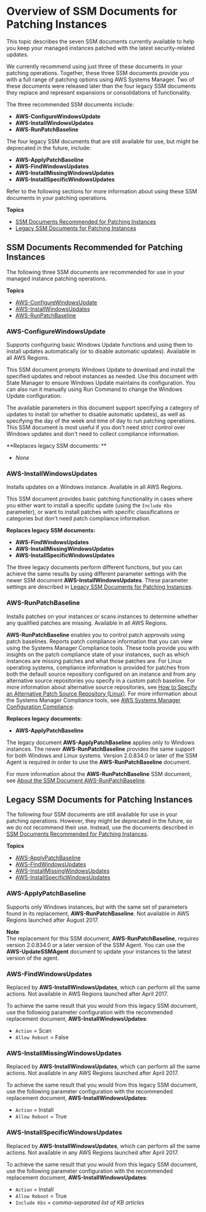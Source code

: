 # Overview of SSM Documents for Patching Instances<a name="patch-manager-ssm-documents"></a>

This topic describes the seven SSM documents currently available to help you keep your managed instances patched with the latest security\-related updates\. 

We currently recommend using just three of these documents in your patching operations\. Together, these three SSM documents provide you with a full range of patching options using AWS Systems Manager\. Two of these documents were released later than the four legacy SSM documents they replace and represent expansions or consolidations of functionality\.

The three recommended SSM documents include:
+ **AWS\-ConfigureWindowsUpdate**
+ **AWS\-InstallWindowsUpdates**
+ **AWS\-RunPatchBaseline**

The four legacy SSM documents that are still available for use, but might be deprecated in the future, include:
+ **AWS\-ApplyPatchBaseline**
+ **AWS\-FindWindowsUpdates**
+ **AWS\-InstallMissingWindowsUpdates**
+ **AWS\-InstallSpecificWindowsUpdates**

Refer to the following sections for more information about using these SSM documents in your patching operations\.

**Topics**
+ [SSM Documents Recommended for Patching Instances](#patch-manager-ssm-documents-recommended)
+ [Legacy SSM Documents for Patching Instances](#patch-manager-ssm-documents-legacy)

## SSM Documents Recommended for Patching Instances<a name="patch-manager-ssm-documents-recommended"></a>

The following three SSM documents are recommended for use in your managed instance patching operations\.

**Topics**
+ [AWS\-ConfigureWindowsUpdate](#patch-manager-ssm-documents-recommended-AWS-ConfigureWindowsUpdate)
+ [AWS\-InstallWindowsUpdates](#patch-manager-ssm-documents-recommended-AWS-InstallWindowsUpdates)
+ [AWS\-RunPatchBaseline](#patch-manager-ssm-documents-recommended-AWS-RunPatchBaseline)

### AWS\-ConfigureWindowsUpdate<a name="patch-manager-ssm-documents-recommended-AWS-ConfigureWindowsUpdate"></a>

Supports configuring basic Windows Update functions and using them to install updates automatically \(or to disable automatic updates\)\. Available in all AWS Regions\.

This SSM document prompts Windows Update to download and install the specified updates and reboot instances as needed\. Use this document with State Manager to ensure Windows Update maintains its configuration\. You can also run it manually using Run Command to change the Windows Update configuration\. 

The available parameters in this document support specifying a category of updates to install \(or whether to disable automatic updates\), as well as specifying the day of the week and time of day to run patching operations\. This SSM document is most useful if you don't need strict control over Windows updates and don't need to collect compliance information\. 

**Replaces legacy SSM documents: **
+ *None*

### AWS\-InstallWindowsUpdates<a name="patch-manager-ssm-documents-recommended-AWS-InstallWindowsUpdates"></a>

Installs updates on a Windows instance\. Available in all AWS Regions\.

This SSM document provides basic patching functionality in cases where you either want to install a specific update \(using the `Include Kbs` parameter\), or want to install patches with specific classifications or categories but don't need patch compliance information\. 

**Replaces legacy SSM documents:**
+ **AWS\-FindWindowsUpdates**
+ **AWS\-InstallMissingWindowsUpdates**
+ **AWS\-InstallSpecificWindowsUpdates**

The three legacy documents perform different functions, but you can achieve the same results by using different parameter settings with the newer SSM document **AWS\-InstallWindowsUpdates**\. These parameter settings are described in [Legacy SSM Documents for Patching Instances](#patch-manager-ssm-documents-legacy)\.

### AWS\-RunPatchBaseline<a name="patch-manager-ssm-documents-recommended-AWS-RunPatchBaseline"></a>

Installs patches on your instances or scans instances to determine whether any qualified patches are missing\. Available in all AWS Regions\.

**AWS\-RunPatchBaseline** enables you to control patch approvals using patch baselines\. Reports patch compliance information that you can view using the Systems Manager Compliance tools\. These tools provide you with insights on the patch compliance state of your instances, such as which instances are missing patches and what those patches are\. For Linux operating systems, compliance information is provided for patches from both the default source repository configured on an instance and from any alternative source repositories you specify in a custom patch baseline\. For more information about alternative source repositories, see [How to Specify an Alternative Patch Source Repository \(Linux\)](patch-manager-how-it-works-alt-source-repository.md)\. For more information about the Systems Manager Compliance tools, see [AWS Systems Manager Configuration Compliance](systems-manager-compliance.md)\.

 **Replaces legacy documents:**
+ **AWS\-ApplyPatchBaseline**

The legacy document **AWS\-ApplyPatchBaseline** applies only to Windows instances\. The newer **AWS\-RunPatchBaseline** provides the same support for both Windows and Linux systems\. Version 2\.0\.834\.0 or later of the SSM Agent is required in order to use the **AWS\-RunPatchBaseline** document\. 

For more information about the **AWS\-RunPatchBaseline** SSM document, see [About the SSM Document AWS\-RunPatchBaseline](patch-manager-about-aws-runpatchbaseline.md)\.

## Legacy SSM Documents for Patching Instances<a name="patch-manager-ssm-documents-legacy"></a>

The following four SSM documents are still available for use in your patching operations\. However, they might be deprecated in the future, so we do not recommend their use\. Instead, use the documents described in [ SSM Documents Recommended for Patching Instances](#patch-manager-ssm-documents-recommended)\.

**Topics**
+ [AWS\-ApplyPatchBaseline](#patch-manager-ssm-documents-legacy-AWS-ApplyPatchBaseline)
+ [AWS\-FindWindowsUpdates](#patch-manager-ssm-documents-legacy-AWS-AWS-FindWindowsUpdates)
+ [AWS\-InstallMissingWindowsUpdates](#patch-manager-ssm-documents-legacy-AWS-InstallMissingWindowsUpdates)
+ [AWS\-InstallSpecificWindowsUpdates](#patch-manager-ssm-documents-legacy-AWS-InstallSpecificWindowsUpdates)

### AWS\-ApplyPatchBaseline<a name="patch-manager-ssm-documents-legacy-AWS-ApplyPatchBaseline"></a>

Supports only Windows instances, but with the same set of parameters found in its replacement, **AWS\-RunPatchBaseline**\. Not available in AWS Regions launched after August 2017\.

**Note**  
The replacement for this SSM document, **AWS\-RunPatchBaseline**, requires version 2\.0\.834\.0 or a later version of the SSM Agent\. You can use the **AWS\-UpdateSSMAgent** document to update your instances to the latest version of the agent\. 

### AWS\-FindWindowsUpdates<a name="patch-manager-ssm-documents-legacy-AWS-AWS-FindWindowsUpdates"></a>

Replaced by **AWS\-InstallWindowsUpdates**, which can perform all the same actions\. Not available in AWS Regions launched after April 2017\.

To achieve the same result that you would from this legacy SSM document, use the following parameter configuration with the recommended replacement document, **AWS\-InstallWindowsUpdates**:
+ `Action` = Scan
+ `Allow Reboot` = False

### AWS\-InstallMissingWindowsUpdates<a name="patch-manager-ssm-documents-legacy-AWS-InstallMissingWindowsUpdates"></a>

Replaced by **AWS\-InstallWindowsUpdates**, which can perform all the same actions\. Not available in any AWS Regions launched after April 2017\.

To achieve the same result that you would from this legacy SSM document, use the following parameter configuration with the recommended replacement document, **AWS\-InstallWindowsUpdates**:
+ `Action` = Install
+ `Allow Reboot` = True

### AWS\-InstallSpecificWindowsUpdates<a name="patch-manager-ssm-documents-legacy-AWS-InstallSpecificWindowsUpdates"></a>

Replaced by **AWS\-InstallWindowsUpdates**, which can perform all the same actions\. Not available in any AWS Regions launched after April 2017\.

To achieve the same result that you would from this legacy SSM document, use the following parameter configuration with the recommended replacement document, **AWS\-InstallWindowsUpdates**:
+ `Action` = Install
+ `Allow Reboot` = True
+ `Include Kbs` = *comma\-separated list of KB articles*